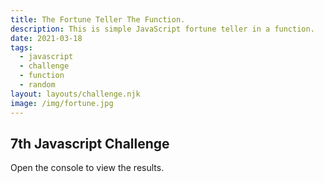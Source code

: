 ```yaml
---
title: The Fortune Teller The Function.
description: This is simple JavaScript fortune teller in a function.
date: 2021-03-18
tags:
  - javascript
  - challenge
  - function
  - random
layout: layouts/challenge.njk
image: /img/fortune.jpg
---
```


<div class="container mt-4">
  <h2>7th Javascript Challenge</h2>
  <p>Open the console to view the results.</p>
  <code></code>
</div>
<script src="/js/js-challenges/ch7-fortune-teller-function-random.js"></script>
